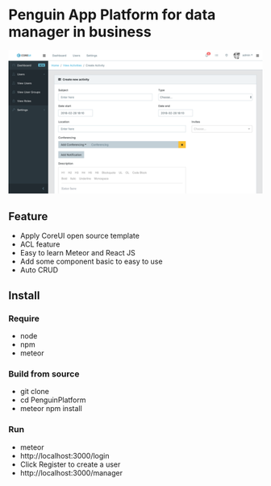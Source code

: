# Penguin App Platform for data manager in business

![alt text](./public/img/app/screenshot.png?raw=true "Penguin Platform")

## Feature
* Apply CoreUI open source template
* ACL feature
* Easy to learn Meteor and React JS
* Add some component basic to easy to use
* Auto CRUD

## Install

### Require
* node
* npm
* meteor

### Build from source
* git clone 
* cd PenguinPlatform
* meteor npm install

### Run
* meteor
* http://localhost:3000/login
* Click Register to create a user
* http://localhost:3000/manager